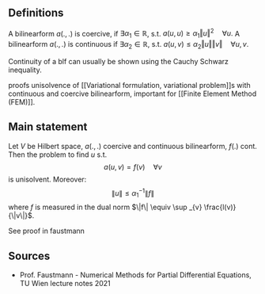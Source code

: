 
## Definitions

A bilinearform $a(.,.)$ is coercive,     if $\exists \alpha_1 \in \mathbb{R}$, s.t. $a(u,u)\geq \alpha_1 \Vert u\Vert ^2 \quad \forall u.$ 
A bilinearform $a(.,.)$ is continuous if $\exists \alpha_2 \in \mathbb{R}$, s.t. $a(u,v) \leq \alpha_2 \Vert u\Vert \Vert v \Vert\quad \forall u,v.$

Continuity of a blf can usually be shown using the Cauchy Schwarz inequality.

proofs unisolvence of [[Variational formulation, variational problem]]s with continuous and coercive bilinearform, important for [[Finite Element Method (FEM)]].


## Main statement
Let $V$ be Hilbert space, $a(.,.)$ coercive and continuous bilinearform, $f(.)$ cont. Then the problem to find $u$ s.t. $$a(u,v)=f(v) \quad \forall v$$is unisolvent. Moreover:$$
\|u\| \leq \alpha_1^{-1}\|f\|
$$where $f$ is measured in the dual norm $\|f\| \equiv \sup _{v} \frac{l(v)}{\|v\|}$.

See proof in faustmann


## Sources
- Prof. Faustmann - Numerical Methods for Partial Differential Equations, TU Wien lecture notes 2021

